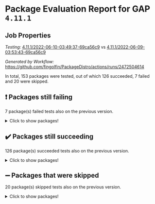 # Package Evaluation Report for GAP `4.11.1`

## Job Properties

*Testing:* [4.11.1/2022-06-10-03:49:37-69ca56c9](https://github.com/fingolfin/PackageDistro/blob/data/reports/4.11.1/2022-06-10-03:49:37-69ca56c9) vs [4.11.1/2022-06-09-03:53:43-69ca56c9](https://github.com/fingolfin/PackageDistro/blob/data/reports/4.11.1/2022-06-09-03:53:43-69ca56c9)

*Generated by Workflow:* https://github.com/fingolfin/PackageDistro/actions/runs/2472504614

In total, 153 packages were tested, out of which 126 succeeded, 7 failed and 20 were skipped.

## :exclamation: Packages still failing

7 package(s) failed tests also on the previous version.
<details><summary>Click to show packages!</summary>

- fining 1.4.1 [(failure)](https://github.com/fingolfin/PackageDistro/runs/6824481422?check_suite_focus=true)
- francy 1.2.4 [(failure)](https://github.com/fingolfin/PackageDistro/runs/6824481737?check_suite_focus=true)
- hap 1.39 [(failure)](https://github.com/fingolfin/PackageDistro/runs/6824482416?check_suite_focus=true)
- normalizinterface 1.3.2 [(failure)](https://github.com/fingolfin/PackageDistro/runs/6824484279?check_suite_focus=true)
- packagemanager 1.2 [(failure)](https://github.com/fingolfin/PackageDistro/runs/6824484499?check_suite_focus=true)
- recog 1.3.2 [(failure)](https://github.com/fingolfin/PackageDistro/runs/6824484924?check_suite_focus=true)
- semigroups 4.0.0 [(failure)](https://github.com/fingolfin/PackageDistro/runs/6824485083?check_suite_focus=true)
</details>

## :heavy_check_mark: Packages still succeeding

126 package(s) succeeded tests also on the previous version.
<details><summary>Click to show packages!</summary>

- ace 5.4 [(success)](https://github.com/fingolfin/PackageDistro/runs/6824479407?check_suite_focus=true)
- aclib 1.3.2 [(success)](https://github.com/fingolfin/PackageDistro/runs/6824479448?check_suite_focus=true)
- agt 0.2 [(success)](https://github.com/fingolfin/PackageDistro/runs/6824479501?check_suite_focus=true)
- alnuth 3.2.1 [(success)](https://github.com/fingolfin/PackageDistro/runs/6824479553?check_suite_focus=true)
- anupq 3.2.6 [(success)](https://github.com/fingolfin/PackageDistro/runs/6824479592?check_suite_focus=true)
- atlasrep 2.1.2 [(success)](https://github.com/fingolfin/PackageDistro/runs/6824479632?check_suite_focus=true)
- autodoc 2022.03.10 [(success)](https://github.com/fingolfin/PackageDistro/runs/6824479685?check_suite_focus=true)
- automata 1.15 [(success)](https://github.com/fingolfin/PackageDistro/runs/6824479719?check_suite_focus=true)
- automgrp 1.3.2 [(success)](https://github.com/fingolfin/PackageDistro/runs/6824479748?check_suite_focus=true)
- autpgrp 1.10.2 [(success)](https://github.com/fingolfin/PackageDistro/runs/6824479805?check_suite_focus=true)
- cap 2022.05-09 [(success)](https://github.com/fingolfin/PackageDistro/runs/6824479837?check_suite_focus=true)
- caratinterface 2.3.3 [(success)](https://github.com/fingolfin/PackageDistro/runs/6824479877?check_suite_focus=true)
- cddinterface 2020.06.24 [(success)](https://github.com/fingolfin/PackageDistro/runs/6824479912?check_suite_focus=true)
- circle 1.6.5 [(success)](https://github.com/fingolfin/PackageDistro/runs/6824479947?check_suite_focus=true)
- classicpres 1.22 [(success)](https://github.com/fingolfin/PackageDistro/runs/6824479976?check_suite_focus=true)
- cohomolo 1.6.10 [(success)](https://github.com/fingolfin/PackageDistro/runs/6824480012?check_suite_focus=true)
- congruence 1.2.4 [(success)](https://github.com/fingolfin/PackageDistro/runs/6824480055?check_suite_focus=true)
- corelg 1.56 [(success)](https://github.com/fingolfin/PackageDistro/runs/6824480094?check_suite_focus=true)
- crime 1.6 [(success)](https://github.com/fingolfin/PackageDistro/runs/6824480124?check_suite_focus=true)
- crisp 1.4.5 [(success)](https://github.com/fingolfin/PackageDistro/runs/6824480158?check_suite_focus=true)
- crypting 0.10 [(success)](https://github.com/fingolfin/PackageDistro/runs/6824480191?check_suite_focus=true)
- cryst 4.1.24 [(success)](https://github.com/fingolfin/PackageDistro/runs/6824480235?check_suite_focus=true)
- crystcat 1.1.9 [(success)](https://github.com/fingolfin/PackageDistro/runs/6824480274?check_suite_focus=true)
- ctbllib 1.3.4 [(success)](https://github.com/fingolfin/PackageDistro/runs/6824480306?check_suite_focus=true)
- cubefree 1.19 [(success)](https://github.com/fingolfin/PackageDistro/runs/6824480331?check_suite_focus=true)
- curlinterface 2.2.2 [(success)](https://github.com/fingolfin/PackageDistro/runs/6824480357?check_suite_focus=true)
- cvec 2.7.5 [(success)](https://github.com/fingolfin/PackageDistro/runs/6824480388?check_suite_focus=true)
- datastructures 0.2.7 [(success)](https://github.com/fingolfin/PackageDistro/runs/6824480429?check_suite_focus=true)
- deepthought 1.0.5 [(success)](https://github.com/fingolfin/PackageDistro/runs/6824480467?check_suite_focus=true)
- design 1.7 [(success)](https://github.com/fingolfin/PackageDistro/runs/6824480506?check_suite_focus=true)
- difsets 2.3.1 [(success)](https://github.com/fingolfin/PackageDistro/runs/6824480542?check_suite_focus=true)
- digraphs 1.5.3 [(success)](https://github.com/fingolfin/PackageDistro/runs/6824480583?check_suite_focus=true)
- edim 1.3.5 [(success)](https://github.com/fingolfin/PackageDistro/runs/6824480627?check_suite_focus=true)
- example 4.3.1 [(success)](https://github.com/fingolfin/PackageDistro/runs/6824480723?check_suite_focus=true)
- factint 1.6.3 [(success)](https://github.com/fingolfin/PackageDistro/runs/6824480867?check_suite_focus=true)
- ferret 1.0.7 [(success)](https://github.com/fingolfin/PackageDistro/runs/6824481169?check_suite_focus=true)
- fga 1.4.0 [(success)](https://github.com/fingolfin/PackageDistro/runs/6824481361?check_suite_focus=true)
- float 1.0.3 [(success)](https://github.com/fingolfin/PackageDistro/runs/6824481489?check_suite_focus=true)
- format 1.4.3 [(success)](https://github.com/fingolfin/PackageDistro/runs/6824481539?check_suite_focus=true)
- forms 1.2.7 [(success)](https://github.com/fingolfin/PackageDistro/runs/6824481597?check_suite_focus=true)
- fplsa 1.2.5 [(success)](https://github.com/fingolfin/PackageDistro/runs/6824481645?check_suite_focus=true)
- fr 2.4.8 [(success)](https://github.com/fingolfin/PackageDistro/runs/6824481688?check_suite_focus=true)
- fwtree 1.3 [(success)](https://github.com/fingolfin/PackageDistro/runs/6824481788?check_suite_focus=true)
- gbnp 1.0.5 [(success)](https://github.com/fingolfin/PackageDistro/runs/6824481861?check_suite_focus=true)
- generalizedmorphismsforcap 2022.05-01 [(success)](https://github.com/fingolfin/PackageDistro/runs/6824481922?check_suite_focus=true)
- genss 1.6.6 [(success)](https://github.com/fingolfin/PackageDistro/runs/6824481976?check_suite_focus=true)
- gradedringforhomalg 2022.03-01 [(success)](https://github.com/fingolfin/PackageDistro/runs/6824482040?check_suite_focus=true)
- grape 4.8.5 [(success)](https://github.com/fingolfin/PackageDistro/runs/6824482085?check_suite_focus=true)
- groupoids 1.69 [(success)](https://github.com/fingolfin/PackageDistro/runs/6824482151?check_suite_focus=true)
- grpconst 2.6.2 [(success)](https://github.com/fingolfin/PackageDistro/runs/6824482223?check_suite_focus=true)
- guarana 0.96.3 [(success)](https://github.com/fingolfin/PackageDistro/runs/6824482291?check_suite_focus=true)
- guava 3.16 [(success)](https://github.com/fingolfin/PackageDistro/runs/6824482354?check_suite_focus=true)
- hapcryst 0.1.14 [(success)](https://github.com/fingolfin/PackageDistro/runs/6824482491?check_suite_focus=true)
- hecke 1.5.3 [(success)](https://github.com/fingolfin/PackageDistro/runs/6824482551?check_suite_focus=true)
- help 3.5 [(success)](https://github.com/fingolfin/PackageDistro/runs/6824482618?check_suite_focus=true)
- idrel 2.43 [(success)](https://github.com/fingolfin/PackageDistro/runs/6824482675?check_suite_focus=true)
- images 1.3.1 [(success)](https://github.com/fingolfin/PackageDistro/runs/6824482727?check_suite_focus=true)
- intpic 0.2.4 [(success)](https://github.com/fingolfin/PackageDistro/runs/6824482783?check_suite_focus=true)
- io 4.7.2 [(success)](https://github.com/fingolfin/PackageDistro/runs/6824482877?check_suite_focus=true)
- irredsol 1.4.3 [(success)](https://github.com/fingolfin/PackageDistro/runs/6824482943?check_suite_focus=true)
- json 2.1.0 [(success)](https://github.com/fingolfin/PackageDistro/runs/6824483014?check_suite_focus=true)
- jupyterkernel 1.4.1 [(success)](https://github.com/fingolfin/PackageDistro/runs/6824483109?check_suite_focus=true)
- jupyterviz 1.5.1 [(success)](https://github.com/fingolfin/PackageDistro/runs/6824483178?check_suite_focus=true)
- kan 1.34 [(success)](https://github.com/fingolfin/PackageDistro/runs/6824483248?check_suite_focus=true)
- kbmag 1.5.9 [(success)](https://github.com/fingolfin/PackageDistro/runs/6824483315?check_suite_focus=true)
- laguna 3.9.5 [(success)](https://github.com/fingolfin/PackageDistro/runs/6824483401?check_suite_focus=true)
- liealgdb 2.2.1 [(success)](https://github.com/fingolfin/PackageDistro/runs/6824483467?check_suite_focus=true)
- liepring 2.6 [(success)](https://github.com/fingolfin/PackageDistro/runs/6824483527?check_suite_focus=true)
- liering 2.4.2 [(success)](https://github.com/fingolfin/PackageDistro/runs/6824483580?check_suite_focus=true)
- linearalgebraforcap 2022.05-04 [(success)](https://github.com/fingolfin/PackageDistro/runs/6824483688?check_suite_focus=true)
- loops 3.4.1 [(success)](https://github.com/fingolfin/PackageDistro/runs/6824483743?check_suite_focus=true)
- lpres 1.0.3 [(success)](https://github.com/fingolfin/PackageDistro/runs/6824483795?check_suite_focus=true)
- majoranaalgebras 1.4 [(success)](https://github.com/fingolfin/PackageDistro/runs/6824483859?check_suite_focus=true)
- mapclass 1.4.5 [(success)](https://github.com/fingolfin/PackageDistro/runs/6824483907?check_suite_focus=true)
- matgrp 0.64 [(success)](https://github.com/fingolfin/PackageDistro/runs/6824483966?check_suite_focus=true)
- modisom 2.5.2 [(success)](https://github.com/fingolfin/PackageDistro/runs/6824484012?check_suite_focus=true)
- modulepresentationsforcap 2022.05-03 [(success)](https://github.com/fingolfin/PackageDistro/runs/6824484052?check_suite_focus=true)
- monoidalcategories 2022.05-06 [(success)](https://github.com/fingolfin/PackageDistro/runs/6824484105?check_suite_focus=true)
- nconvex 2020.11-04 [(success)](https://github.com/fingolfin/PackageDistro/runs/6824484143?check_suite_focus=true)
- nilmat 1.4.1 [(success)](https://github.com/fingolfin/PackageDistro/runs/6824484197?check_suite_focus=true)
- nock 1.5 [(success)](https://github.com/fingolfin/PackageDistro/runs/6824484240?check_suite_focus=true)
- nq 2.5.8 [(success)](https://github.com/fingolfin/PackageDistro/runs/6824484333?check_suite_focus=true)
- numericalsgps 1.3.0 [(success)](https://github.com/fingolfin/PackageDistro/runs/6824484374?check_suite_focus=true)
- openmath 11.5.1 [(success)](https://github.com/fingolfin/PackageDistro/runs/6824484417?check_suite_focus=true)
- orb 4.8.4 [(success)](https://github.com/fingolfin/PackageDistro/runs/6824484458?check_suite_focus=true)
- patternclass 2.4.2 [(success)](https://github.com/fingolfin/PackageDistro/runs/6824484543?check_suite_focus=true)
- permut 2.0.4 [(success)](https://github.com/fingolfin/PackageDistro/runs/6824484581?check_suite_focus=true)
- polenta 1.3.10 [(success)](https://github.com/fingolfin/PackageDistro/runs/6824484619?check_suite_focus=true)
- polymaking 0.8.6 [(success)](https://github.com/fingolfin/PackageDistro/runs/6824484668?check_suite_focus=true)
- primgrp 3.4.2 [(success)](https://github.com/fingolfin/PackageDistro/runs/6824484705?check_suite_focus=true)
- profiling 2.5.0 [(success)](https://github.com/fingolfin/PackageDistro/runs/6824484735?check_suite_focus=true)
- qpa 1.33 [(success)](https://github.com/fingolfin/PackageDistro/runs/6824484760?check_suite_focus=true)
- quagroup 1.8.3 [(success)](https://github.com/fingolfin/PackageDistro/runs/6824484792?check_suite_focus=true)
- radiroot 2.9 [(success)](https://github.com/fingolfin/PackageDistro/runs/6824484837?check_suite_focus=true)
- rcwa 4.6.4 [(success)](https://github.com/fingolfin/PackageDistro/runs/6824484874?check_suite_focus=true)
- rds 1.8 [(success)](https://github.com/fingolfin/PackageDistro/runs/6824484891?check_suite_focus=true)
- repndecomp 1.2.1 [(success)](https://github.com/fingolfin/PackageDistro/runs/6824484953?check_suite_focus=true)
- repsn 3.1.0 [(success)](https://github.com/fingolfin/PackageDistro/runs/6824484993?check_suite_focus=true)
- resclasses 4.7.2 [(success)](https://github.com/fingolfin/PackageDistro/runs/6824485022?check_suite_focus=true)
- scscp 2.3.1 [(success)](https://github.com/fingolfin/PackageDistro/runs/6824485055?check_suite_focus=true)
- sglppow 2.2 [(success)](https://github.com/fingolfin/PackageDistro/runs/6824485115?check_suite_focus=true)
- sgpviz 0.999.5 [(success)](https://github.com/fingolfin/PackageDistro/runs/6824485154?check_suite_focus=true)
- simpcomp 2.1.14 [(success)](https://github.com/fingolfin/PackageDistro/runs/6824485192?check_suite_focus=true)
- singular 2020.12.18 [(success)](https://github.com/fingolfin/PackageDistro/runs/6824485220?check_suite_focus=true)
- sla 1.5.3 [(success)](https://github.com/fingolfin/PackageDistro/runs/6824485256?check_suite_focus=true)
- smallgrp 1.5 [(success)](https://github.com/fingolfin/PackageDistro/runs/6824485312?check_suite_focus=true)
- smallsemi 0.6.13 [(success)](https://github.com/fingolfin/PackageDistro/runs/6824485362?check_suite_focus=true)
- sonata 2.9.4 [(success)](https://github.com/fingolfin/PackageDistro/runs/6824485399?check_suite_focus=true)
- sophus 1.25 [(success)](https://github.com/fingolfin/PackageDistro/runs/6824485433?check_suite_focus=true)
- spinsym 1.5.2 [(success)](https://github.com/fingolfin/PackageDistro/runs/6824485469?check_suite_focus=true)
- symbcompcc 1.3.2 [(success)](https://github.com/fingolfin/PackageDistro/runs/6824485503?check_suite_focus=true)
- thelma 1.3 [(success)](https://github.com/fingolfin/PackageDistro/runs/6824485543?check_suite_focus=true)
- tomlib 1.2.9 [(success)](https://github.com/fingolfin/PackageDistro/runs/6824485567?check_suite_focus=true)
- toric 1.9.5 [(success)](https://github.com/fingolfin/PackageDistro/runs/6824485592?check_suite_focus=true)
- transgrp 3.6.2 [(success)](https://github.com/fingolfin/PackageDistro/runs/6824485636?check_suite_focus=true)
- ugaly 4.0.2 [(success)](https://github.com/fingolfin/PackageDistro/runs/6824485665?check_suite_focus=true)
- unipot 1.5 [(success)](https://github.com/fingolfin/PackageDistro/runs/6824485701?check_suite_focus=true)
- unitlib 4.1.0 [(success)](https://github.com/fingolfin/PackageDistro/runs/6824485735?check_suite_focus=true)
- utils 0.72 [(success)](https://github.com/fingolfin/PackageDistro/runs/6824485770?check_suite_focus=true)
- uuid 0.7 [(success)](https://github.com/fingolfin/PackageDistro/runs/6824485809?check_suite_focus=true)
- walrus 0.9991 [(success)](https://github.com/fingolfin/PackageDistro/runs/6824485845?check_suite_focus=true)
- wedderga 4.10.2 [(success)](https://github.com/fingolfin/PackageDistro/runs/6824485882?check_suite_focus=true)
- xmod 2.88 [(success)](https://github.com/fingolfin/PackageDistro/runs/6824485921?check_suite_focus=true)
- xmodalg 1.22 [(success)](https://github.com/fingolfin/PackageDistro/runs/6824485962?check_suite_focus=true)
- yangbaxter 0.10.0 [(success)](https://github.com/fingolfin/PackageDistro/runs/6824486010?check_suite_focus=true)
- zeromqinterface 0.13 [(success)](https://github.com/fingolfin/PackageDistro/runs/6824486048?check_suite_focus=true)
</details>

## :heavy_minus_sign: Packages that were skipped

20 package(s) skipped tests also on the previous version.
<details><summary>Click to show packages!</summary>

- 4ti2interface 2022.03-01 [(skipped)](https://github.com/fingolfin/PackageDistro/runs/6824412863?check_suite_focus=true)
- browse 1.8.14 [(skipped)](https://github.com/fingolfin/PackageDistro/runs/6824412863?check_suite_focus=true)
- examplesforhomalg 2022.03-01 [(skipped)](https://github.com/fingolfin/PackageDistro/runs/6824412863?check_suite_focus=true)
- gapdoc 1.6.5 [(skipped)](https://github.com/fingolfin/PackageDistro/runs/6824412863?check_suite_focus=true)
- gauss 2022.03-01 [(skipped)](https://github.com/fingolfin/PackageDistro/runs/6824412863?check_suite_focus=true)
- gaussforhomalg 2022.03-01 [(skipped)](https://github.com/fingolfin/PackageDistro/runs/6824412863?check_suite_focus=true)
- gradedmodules 2022.03-01 [(skipped)](https://github.com/fingolfin/PackageDistro/runs/6824412863?check_suite_focus=true)
- homalg 2022.03-01 [(skipped)](https://github.com/fingolfin/PackageDistro/runs/6824412863?check_suite_focus=true)
- homalgtocas 2022.03-01 [(skipped)](https://github.com/fingolfin/PackageDistro/runs/6824412863?check_suite_focus=true)
- io_forhomalg 2022.03-01 [(skipped)](https://github.com/fingolfin/PackageDistro/runs/6824412863?check_suite_focus=true)
- itc 1.5.1 [(skipped)](https://github.com/fingolfin/PackageDistro/runs/6824412863?check_suite_focus=true)
- localizeringforhomalg 2022.03-01 [(skipped)](https://github.com/fingolfin/PackageDistro/runs/6824412863?check_suite_focus=true)
- matricesforhomalg 2022.04-01 [(skipped)](https://github.com/fingolfin/PackageDistro/runs/6824412863?check_suite_focus=true)
- modules 2022.03-01 [(skipped)](https://github.com/fingolfin/PackageDistro/runs/6824412863?check_suite_focus=true)
- polycyclic 2.16 [(skipped)](https://github.com/fingolfin/PackageDistro/runs/6824412863?check_suite_focus=true)
- ringsforhomalg 2022.04-01 [(skipped)](https://github.com/fingolfin/PackageDistro/runs/6824412863?check_suite_focus=true)
- sco 2022.03-01 [(skipped)](https://github.com/fingolfin/PackageDistro/runs/6824412863?check_suite_focus=true)
- toolsforhomalg 2022.05-01 [(skipped)](https://github.com/fingolfin/PackageDistro/runs/6824412863?check_suite_focus=true)
- toricvarieties 2022.03.23 [(skipped)](https://github.com/fingolfin/PackageDistro/runs/6824412863?check_suite_focus=true)
- xgap 4.31 [(skipped)](https://github.com/fingolfin/PackageDistro/runs/6824412863?check_suite_focus=true)
</details>

